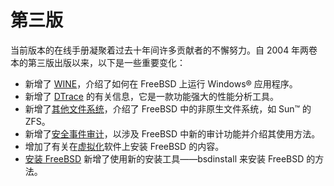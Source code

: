 # 第三版

当前版本的在线手册凝聚着过去十年间许多贡献者的不懈努力。自 2004 年两卷本的第三版出版以来，以下是一些重要变化：

- 新增了 [WINE](https://docs.freebsd.org/en/books/handbook/book/#wine)，介绍了如何在 FreeBSD 上运行 Windows® 应用程序。
- 新增了 [DTrace](https://docs.freebsd.org/en/books/handbook/book/#dtrace) 的有关信息，它是一款功能强大的性能分析工具。
- 新增了[其他文件系统](https://docs.freebsd.org/en/books/handbook/book/#filesystems)，介绍了 FreeBSD 中的非原生文件系统，如 Sun™ 的 ZFS。
- 新增了[安全事件审计](https://docs.freebsd.org/en/books/handbook/book/#audit)，以涉及 FreeBSD 中新的审计功能并介绍其使用方法。
- 增加了有关在[虚拟化](https://docs.freebsd.org/en/books/handbook/book/#virtualization)软件上安装 FreeBSD 的内容。
- [安装 FreeBSD](https://docs.freebsd.org/en/books/handbook/book/#bsdinstall) 新增了使用新的安装工具——bsdinstall 来安装 FreeBSD 的方法。
